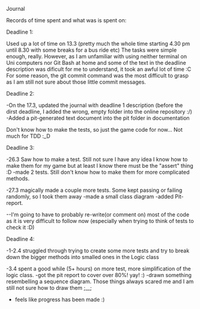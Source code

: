 Journal

Records of time spent and what was is spent on:

Deadline 1:

Used up a lot of time on 13.3 
(pretty much the whole time starting 4.30 pm until 8.30 with some breaks for a bus ride etc) 
The tasks were simple enough, really. However, as I am unfamiliar with using neither terminal on Uni computers nor Git Bash at home and some of the text in the deadline description was dificult for me to understand, it took an awful lot of time :C
For some reason, the git commit command was the most difficult to grasp as I am still not sure about those little commit messages. 


Deadline 2:

-On the 17.3, updated the journal with deadline 1 description (before the dirst deadline, I added the wrong, empty folder into the online repository :/)
-Added a pit-generated text document into the pit folder in documentation

Don't know how to make the tests, so just the game code for now... Not much for TDD :_D


Deadline 3: 

-26.3 Saw how to make a test. Still not sure I have any idea I know how to make them for my game but at least I know there must be the "assert" thing :D
-made 2 tests. Still don't know how to make them for more complicated methods.

-27.3 magically made a couple more tests. Some kept passing or failing randomly, so I took them away
-made a small class diagram
-added Pit-report.


--I'm going to have to probably re-write(or comment on) most of the code as it is very difficult to follow now (especially when trying to think of tests to check it :D)

Deadline 4:

-1-2.4 struggled through trying to create some more tests and try to break down the bigger methods into smalled ones in the Logic class

-3.4 spent a good while (5+ hours) on more test, more simplification of the logic class. 
-got the pit report to cover over 80%! yay! :)
-drawn something resembelling a sequence diagram. Those things always scared me and I am still not sure how to draw them ;__;
- feels like progress has been made :)
